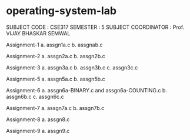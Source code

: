 # operating-system-lab
SUBJECT CODE :   CSE317
SEMESTER : 5
SUBJECT COORDINATOR : Prof. VIJAY BHASKAR SEMWAL



Assignment-1
a. assgn1a.c
b. assgnab.c





Assignment-2
a. assgn2a.c
b. assgn2b.c

Assignment-3
a. assgn3a.c
b. assgn3b.c
c. assgn3c.c

Assignment-5
a. assgn5a.c
b. assgn5b.c

Assignment-6
a. assgn6a-BINARY.c and assgn6a-COUNTING.c
b. assgn6b.c
c. assgn6c.c

Assignment-7
a. assgn7a.c
b. assgn7b.c

Assignment-8
a. assgn8.c

Assignment-9
a. assgn9.c
